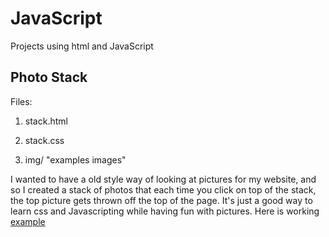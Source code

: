 # JavaScript
Projects using html and JavaScript

## Photo Stack

Files:

1. stack.html

2. stack.css

3. img/ "examples images"

I wanted to have a old style way of looking at pictures for my website, and so I created a stack of photos that each time you click on
top of the stack, the top picture gets thrown off the top of the page.  It's just a good way to learn css and Javascripting while having fun with pictures. Here is working [example](http://wearenotlost.org/examples/stack.html)
